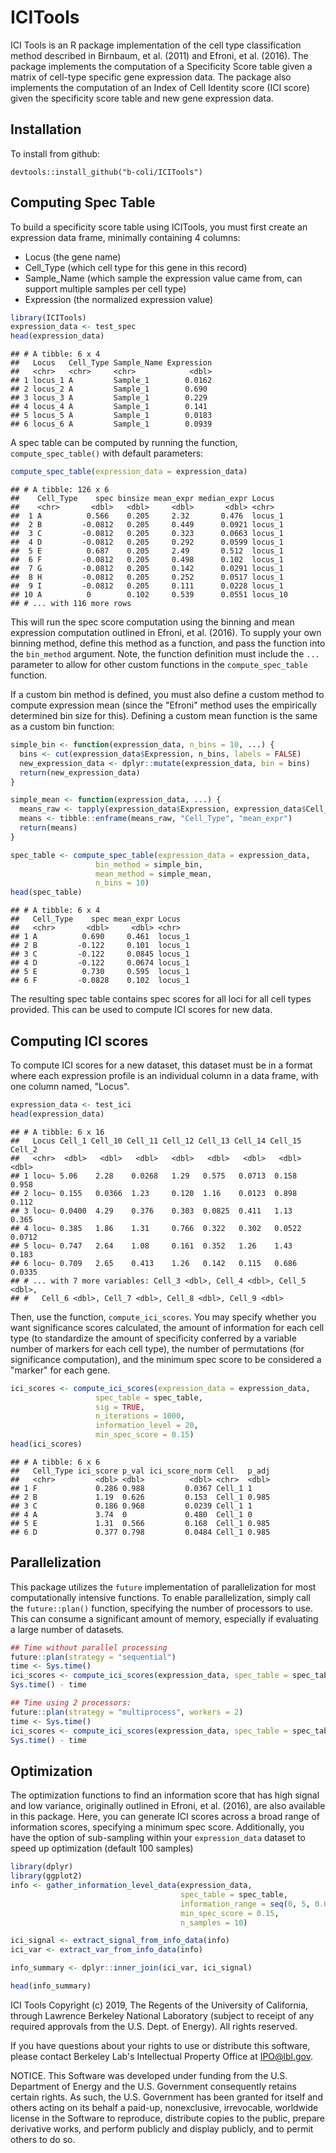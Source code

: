 ICITools
========

ICI Tools is an R package implementation of the cell type classification method described in Birnbaum, et al. (2011) and Efroni, et al. (2016). The package implements the computation of a Specificity Score table given a matrix of cell-type specific gene expression data. The package also implements the computation of an Index of Cell Identity score (ICI score) given the specificity score table and new gene expression data.

Installation
------------

To install from github:

    devtools::install_github("b-coli/ICITools")

Computing Spec Table
--------------------

To build a specificity score table using ICITools, you must first create an expression data frame, minimally containing 4 columns:

-   Locus (the gene name)
-   Cell\_Type (which cell type for this gene in this record)
-   Sample\_Name (which sample the expression value came from, can support multiple samples per cell type)
-   Expression (the normalized expression value)

``` r
library(ICITools)
expression_data <- test_spec
head(expression_data)
```

    ## # A tibble: 6 x 4
    ##   Locus   Cell_Type Sample_Name Expression
    ##   <chr>   <chr>     <chr>            <dbl>
    ## 1 locus_1 A         Sample_1        0.0162
    ## 2 locus_2 A         Sample_1        0.690 
    ## 3 locus_3 A         Sample_1        0.229 
    ## 4 locus_4 A         Sample_1        0.141 
    ## 5 locus_5 A         Sample_1        0.0183
    ## 6 locus_6 A         Sample_1        0.0939

A spec table can be computed by running the function, `compute_spec_table()` with default parameters:

``` r
compute_spec_table(expression_data = expression_data)
```

    ## # A tibble: 126 x 6
    ##    Cell_Type    spec binsize mean_expr median_expr Locus   
    ##    <chr>       <dbl>   <dbl>     <dbl>       <dbl> <chr>   
    ##  1 A          0.566    0.205     2.32       0.476  locus_1 
    ##  2 B         -0.0812   0.205     0.449      0.0921 locus_1 
    ##  3 C         -0.0812   0.205     0.323      0.0663 locus_1 
    ##  4 D         -0.0812   0.205     0.292      0.0599 locus_1 
    ##  5 E          0.687    0.205     2.49       0.512  locus_1 
    ##  6 F         -0.0812   0.205     0.498      0.102  locus_1 
    ##  7 G         -0.0812   0.205     0.142      0.0291 locus_1 
    ##  8 H         -0.0812   0.205     0.252      0.0517 locus_1 
    ##  9 I         -0.0812   0.205     0.111      0.0228 locus_1 
    ## 10 A          0        0.102     0.539      0.0551 locus_10
    ## # ... with 116 more rows

This will run the spec score computation using the binning and mean expression computation outlined in Efroni, et al. (2016). To supply your own binning method, define this method as a function, and pass the function into the `bin_method` argument. Note, the function definition must include the `...` parameter to allow for other custom functions in the `compute_spec_table` function.

If a custom bin method is defined, you must also define a custom method to compute expression mean (since the "Efroni" method uses the empirically determined bin size for this). Defining a custom mean function is the same as a custom bin function:

``` r
simple_bin <- function(expression_data, n_bins = 10, ...) {
  bins <- cut(expression_data$Expression, n_bins, labels = FALSE)
  new_expression_data <- dplyr::mutate(expression_data, bin = bins)
  return(new_expression_data)
}

simple_mean <- function(expression_data, ...) {
  means_raw <- tapply(expression_data$Expression, expression_data$Cell_Type, mean)
  means <- tibble::enframe(means_raw, "Cell_Type", "mean_expr")
  return(means)
}

spec_table <- compute_spec_table(expression_data = expression_data, 
                   bin_method = simple_bin, 
                   mean_method = simple_mean, 
                   n_bins = 10)
head(spec_table)
```

    ## # A tibble: 6 x 4
    ##   Cell_Type    spec mean_expr Locus  
    ##   <chr>       <dbl>     <dbl> <chr>  
    ## 1 A          0.690     0.461  locus_1
    ## 2 B         -0.122     0.101  locus_1
    ## 3 C         -0.122     0.0845 locus_1
    ## 4 D         -0.122     0.0674 locus_1
    ## 5 E          0.730     0.595  locus_1
    ## 6 F         -0.0828    0.102  locus_1

The resulting spec table contains spec scores for all loci for all cell types provided. This can be used to compute ICI scores for new data.

Computing ICI scores
--------------------

To compute ICI scores for a new dataset, this dataset must be in a format where each expression profile is an individual column in a data frame, with one column named, "Locus".

``` r
expression_data <- test_ici
head(expression_data)
```

    ## # A tibble: 6 x 16
    ##   Locus Cell_1 Cell_10 Cell_11 Cell_12 Cell_13 Cell_14 Cell_15 Cell_2
    ##   <chr>  <dbl>   <dbl>   <dbl>   <dbl>   <dbl>   <dbl>   <dbl>  <dbl>
    ## 1 locu~ 5.06    2.28    0.0268   1.29   0.575   0.0713  0.158  0.958 
    ## 2 locu~ 0.155   0.0366  1.23     0.120  1.16    0.0123  0.898  0.112 
    ## 3 locu~ 0.0400  4.29    0.376    0.303  0.0825  0.411   1.13   0.365 
    ## 4 locu~ 0.385   1.86    1.31     0.766  0.322   0.302   0.0522 0.0712
    ## 5 locu~ 0.747   2.64    1.08     0.161  0.352   1.26    1.43   0.183 
    ## 6 locu~ 0.709   2.65    0.413    1.26   0.142   0.115   0.686  0.0335
    ## # ... with 7 more variables: Cell_3 <dbl>, Cell_4 <dbl>, Cell_5 <dbl>,
    ## #   Cell_6 <dbl>, Cell_7 <dbl>, Cell_8 <dbl>, Cell_9 <dbl>

Then, use the function, `compute_ici_scores`. You may specify whether you want significance scores calculated, the amount of information for each cell type (to standardize the amount of specificity conferred by a variable number of markers for each cell type), the number of permutations (for significance computation), and the minimum spec score to be considered a "marker" for each gene.

``` r
ici_scores <- compute_ici_scores(expression_data = expression_data, 
                   spec_table = spec_table, 
                   sig = TRUE, 
                   n_iterations = 1000, 
                   information_level = 20, 
                   min_spec_score = 0.15)
head(ici_scores)
```

    ## # A tibble: 6 x 6
    ##   Cell_Type ici_score p_val ici_score_norm Cell   p_adj
    ##   <chr>         <dbl> <dbl>          <dbl> <chr>  <dbl>
    ## 1 F             0.286 0.988         0.0367 Cell_1 1    
    ## 2 B             1.19  0.626         0.153  Cell_1 0.985
    ## 3 C             0.186 0.968         0.0239 Cell_1 1    
    ## 4 A             3.74  0             0.480  Cell_1 0    
    ## 5 E             1.31  0.566         0.168  Cell_1 0.985
    ## 6 D             0.377 0.798         0.0484 Cell_1 0.985

Parallelization
---------------

This package utilizes the `future` implementation of parallelization for most computationally intensive functions. To enable parallelization, simply call the `future::plan()` function, specifying the number of processors to use. This can consume a significant amount of memory, especially if evaluating a large number of datasets.

``` r
## Time without parallel processing
future::plan(strategy = "sequential")
time <- Sys.time()
ici_scores <- compute_ici_scores(expression_data, spec_table = spec_table, sig = TRUE, n_iterations = 5000)
Sys.time() - time

## Time using 2 processors:
future::plan(strategy = "multiprocess", workers = 2)
time <- Sys.time()
ici_scores <- compute_ici_scores(expression_data, spec_table = spec_table, sig = TRUE, n_iterations = 5000)
Sys.time() - time
```

Optimization
------------

The optimization functions to find an information score that has high signal and low variance, originally outlined in Efroni, et al. (2016), are also available in this package. Here, you can generate ICI scores across a broad range of information scores, specifying a minimum spec score. Additionally, you have the option of sub-sampling within your `expression_data` dataset to speed up optimization (default 100 samples)

``` r
library(dplyr)
library(ggplot2)
info <- gather_information_level_data(expression_data, 
                                      spec_table = spec_table, 
                                      information_range = seq(0, 5, 0.05), 
                                      min_spec_score = 0.15, 
                                      n_samples = 10)

ici_signal <- extract_signal_from_info_data(info)
ici_var <- extract_var_from_info_data(info)

info_summary <- dplyr::inner_join(ici_var, ici_signal)

head(info_summary)
```

ICI Tools Copyright (c) 2019, The Regents of the University of 
California, through Lawrence Berkeley National Laboratory 
(subject to receipt of any required approvals from the U.S.
Dept. of Energy).  All rights reserved.

If you have questions about your rights to use or distribute this software,
please contact Berkeley Lab's Intellectual Property Office at
IPO@lbl.gov.

NOTICE.  This Software was developed under funding from the U.S. Department 
of Energy and the U.S. Government consequently retains certain rights.  As 
such, the U.S. Government has been granted for itself and others acting on 
its behalf a paid-up, nonexclusive, irrevocable, worldwide license in the
Software to reproduce, distribute copies to the public, prepare derivative 
works, and perform publicly and display publicly, and to permit others to do so.

